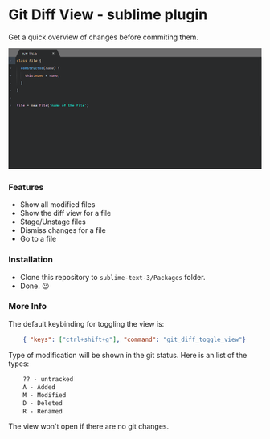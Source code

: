 # Git Diff View - sublime plugin
Get a quick overview of changes before commiting them.

![Example](/img/showcase.gif)


### Features
- Show all modified files
- Show the diff view for a file 
- Stage/Unstage files
- Dismiss changes for a file
- Go to a file

### Installation

* Clone this repository to `sublime-text-3/Packages` folder.
* Done. :wink:

### More Info


The default keybinding for toggling the view is:

```json
    { "keys": ["ctrl+shift+g"], "command": "git_diff_toggle_view"}
```

Type of modification will be shown in the git status. 
Here is an list of the types: 
```
    ?? - untracked
    A - Added
    M - Modified
    D - Deleted
    R - Renamed
```

The view won't open if there are no git changes.

